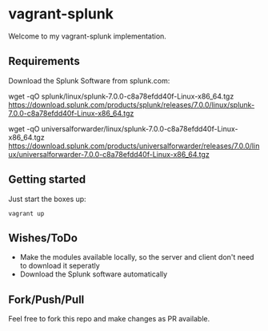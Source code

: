 # vagrant-splunk

Welcome to my vagrant-splunk implementation.

## Requirements

Download the Splunk Software from splunk.com:

wget -qO splunk/linux/splunk-7.0.0-c8a78efdd40f-Linux-x86_64.tgz
https://download.splunk.com/products/splunk/releases/7.0.0/linux/splunk-7.0.0-c8a78efdd40f-Linux-x86_64.tgz

wget -qO universalforwarder/linux/splunk-7.0.0-c8a78efdd40f-Linux-x86_64.tgz
https://download.splunk.com/products/universalforwarder/releases/7.0.0/linux/universalforwarder-7.0.0-c8a78efdd40f-Linux-x86_64.tgz

## Getting started

Just start the boxes up:

``vagrant up``

## Wishes/ToDo

- Make the modules available locally, so the server and client don't need to download it seperatly  
- Download the Splunk software automatically  

## Fork/Push/Pull

Feel free to fork this repo and make changes as PR available.
